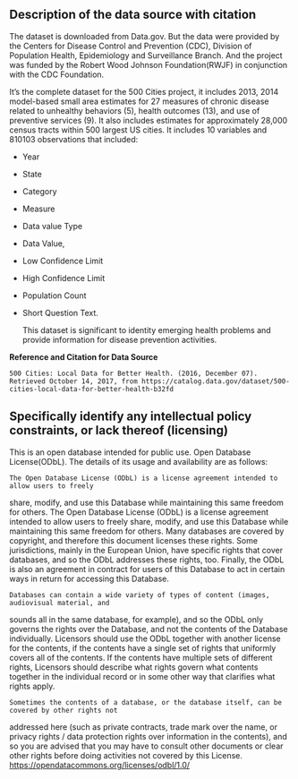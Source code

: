 ## **Description of the data source with citation**

The dataset is downloaded from Data.gov. But the data were provided by the Centers for Disease
Control and Prevention (CDC), Division of Population Health, Epidemiology and Surveillance
Branch. And the project was funded by the Robert Wood Johnson Foundation(RWJF) in
conjunction with the CDC Foundation. 

It’s the complete dataset for the 500 Cities project, it
includes 2013, 2014 model-based small area estimates for 27 measures of chronic disease related
to unhealthy behaviors (5), health outcomes (13), and use of preventive services (9). It also
includes estimates for approximately 28,000 census tracts within 500 largest US cities. It
includes 10 variables and 810103 observations that included:
* Year
* State
* Category
* Measure
* Data value Type
* Data Value,
* Low Confidence Limit
* High Confidence Limit
* Population Count
* Short Question Text.
    
    This dataset is significant to identity emerging health problems and provide information for disease
prevention activities.

**Reference and Citation for Data Source**

    500 Cities: Local Data for Better Health. (2016, December 07). Retrieved October 14, 2017, from https://catalog.data.gov/dataset/500-cities-local-data-for-better-health-b32fd


## Specifically identify any intellectual policy constraints, or lack thereof (licensing)

 This is an open database intended for public use. Open Database License(ODbL). The details of its usage and availability are as follows:

    The Open Database License (ODbL) is a license agreement intended to allow users to freely
share, modify, and use this Database while maintaining this same freedom for others.
The Open Database License (ODbL) is a license agreement intended to allow users to freely
share, modify, and use this Database while maintaining this same freedom for others. Many
databases are covered by copyright, and therefore this document licenses these rights. Some
jurisdictions, mainly in the European Union, have specific rights that cover databases, and so the
ODbL addresses these rights, too. Finally, the ODbL is also an agreement in contract for users of
this Database to act in certain ways in return for accessing this Database.

    Databases can contain a wide variety of types of content (images, audiovisual material, and
sounds all in the same database, for example), and so the ODbL only governs the rights over the
Database, and not the contents of the Database individually. Licensors should use the ODbL
together with another license for the contents, if the contents have a single set of rights that
uniformly covers all of the contents. If the contents have multiple sets of different rights,
Licensors should describe what rights govern what contents together in the individual record or
in some other way that clarifies what rights apply.

    Sometimes the contents of a database, or the database itself, can be covered by other rights not
addressed here (such as private contracts, trade mark over the name, or privacy rights / data
protection rights over information in the contents), and so you are advised that you may have to
consult other documents or clear other rights before doing activities not covered by this License.
https://opendatacommons.org/licenses/odbl/1.0/

